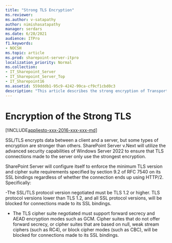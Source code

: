 ```yaml
---
title: "Strong TLS Encryption"
ms.reviewer: 
ms.author: v-satapathy
author: nimishasatapathy
manager: serdars
ms.date: 6/28/2021
audience: ITPro
f1.keywords:
- NOCSH
ms.topic: article
ms.prod: sharepoint-server-itpro
localization_priority: Normal
ms.collection:
- IT_Sharepoint_Server
- IT_Sharepoint_Server_Top
- IT_Sharepoint16
ms.assetid: 559dddb1-95c9-4242-99ca-cf9cf1cbd0c3
description: "This article describes the strong encryption of Transport Layer Security (TLS)."
---
```



# Encryption of the Strong TLS
[!INCLUDE[appliesto-xxx-2016-xxx-xxx-md](../includes/appliesto-xxx-2016-xxx-xxx-md.md)] 
  
​SSL/TLS encrypts data between a client and a server, but some types of encryption are stronger than others. SharePoint Server v.Next will utilize the advanced security capabilities of Windows Server 2022 to ensure that TLS connections made to the server only use the strongest encryption.

SharePoint Server will configure itself to enforce the minimum TLS version and cipher suite requirements specified by section 9.2 of RFC 7540 on its SSL bindings regardless of whether the connection ends up using HTTP/2. Specifically:

-The SSL/TLS protocol version negotiated must be TLS 1.2 or higher. TLS protocol versions lower than TLS 1.2, and all SSL protocol versions, will be blocked for connections made to its SSL bindings.
- The TLS cipher suite negotiated must support forward secrecy and AEAD encryption modes such as GCM. Cipher suites that do not offer forward secrecy, or cipher suites that are based on null, weak stream ciphers (such as RC4), or block cipher modes (such as CBC), will be blocked for connections made to its SSL bindings.


